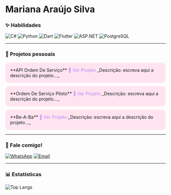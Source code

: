 # Mariana Araújo Silva

### ✨ Habilidades
![C#](https://img.shields.io/badge/C%23-FF8DAA?style=for-the-badge&logo=c-sharp&logoColor=4B0082)
![Python](https://img.shields.io/badge/Python-87CEEB?style=for-the-badge&logo=python&logoColor=003366)
![Dart](https://img.shields.io/badge/Dart-BAA0FF?style=for-the-badge&logo=dart&logoColor=4B0082)
![Flutter](https://img.shields.io/badge/Flutter-7FDBFF?style=for-the-badge&logo=flutter&logoColor=003366)
![ASP.NET](https://img.shields.io/badge/ASP.NET-CDA0DD?style=for-the-badge&logo=dotnet&logoColor=4B0082)
![PostgreSQL](https://img.shields.io/badge/PostgreSQL-FFB7B2?style=for-the-badge&logo=postgresql&logoColor=4B0082)

---

### 🌷 Projetos pessoais

<div style="background-color:#FFE4F0; padding: 15px; border-radius: 12px; margin-bottom: 10px;">
**API Ordem De Serviço**  
<a href="https://github.com/mari-arujjo/API-Ordem-De-Servico" style="color:#C080FF; text-decoration:none;">🔗 Ver Projeto</a>  
_Descrição: escreva aqui a descrição do projeto..._
</div>

<div style="background-color:#FFE4F0; padding: 15px; border-radius: 12px; margin-bottom: 10px;">
**Ordem De Serviço Piloto**  
<a href="https://github.com/mari-arujjo/Ordem-De-Servico-Piloto" style="color:#C080FF; text-decoration:none;">🔗 Ver Projeto</a>  
_Descrição: escreva aqui a descrição do projeto..._
</div>

<div style="background-color:#FFE4F0; padding: 15px; border-radius: 12px; margin-bottom: 10px;">
**Be-A-Ba**  
<a href="https://github.com/mari-arujjo/Be-A-Ba" style="color:#C080FF; text-decoration:none;">🔗 Ver Projeto</a>  
_Descrição: escreva aqui a descrição do projeto..._
</div>

---

### 💌 Fale comigo!
[![WhatsApp](https://img.shields.io/badge/WhatsApp-99FF99?style=for-the-badge&logo=whatsapp&logoColor=006400)](https://wa.me/5584988594714)
[![Email](https://img.shields.io/badge/Gmail-FF9999?style=for-the-badge&logo=gmail&logoColor=8B0000)](mailto:araujosl.mariana@gmail.com)

---

### 📊 Estatísticas
![Top Langs](https://github-readme-stats.vercel.app/api/top-langs/?username=mari-arujjo&layout=compact&theme=radical)

